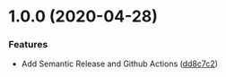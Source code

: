 # 1.0.0 (2020-04-28)


### Features

* Add Semantic Release and Github Actions ([dd8c7c2](https://github.com/amalv/semantic-release/commit/dd8c7c2a5c7b7e2acbe06fdcfffb82d2f26b6211))
